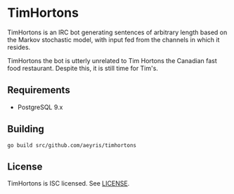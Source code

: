 # TimHortons

TimHortons is an IRC bot generating sentences of arbitrary length based on the Markov stochastic model, with input fed from the channels in which it resides.

TimHortons the bot is utterly unrelated to Tim Hortons the Canadian fast food restaurant. Despite this, it is still time for Tim's.

## Requirements

- PostgreSQL 9.x

## Building

`go build src/github.com/aeyris/timhortons`

## License

TimHortons is ISC licensed. See [LICENSE](./LICENSE).
